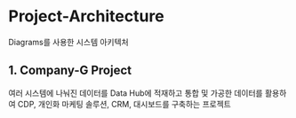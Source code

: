 # Project-Architecture
Diagrams를 사용한 시스템 아키텍처

## 1. Company-G Project
여러 시스템에 나눠진 데이터를 Data Hub에 적재하고 통합 및 가공한 데이터를 활용하여 CDP, 개인화 마케팅 솔루션, CRM, 대시보드를 구축하는 프로젝트